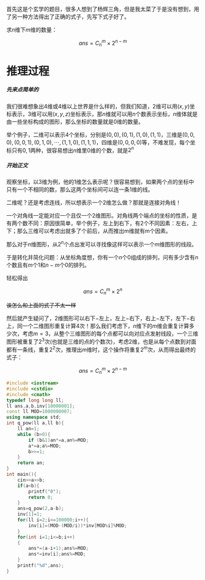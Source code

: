 
首先这是个玄学的题目，很多人想到了杨辉三角，但是我太菜了于是没有想到，用了另一种方法得出了正确的式子，先写下式子好了。

求$n$维下$m$维的数量：

$$ans=C_n^m\times  2^{n-m}$$

# 推理过程

##### 先来点简单的

我们很难想象出$4$维或$4$维以上世界是什么样的，但我们知道，$2$维可以用$(x, y)$坐标表示，$3$维可以用$(x, y, z)$坐标表示，那$n$维就可以用$n$个数表示坐标，$n$维体就是由一些坐标构成的图形，那么坐标的数量就是$0$维的数量。

举个例子，二维可以表示$4$个坐标，分别是$(0,0),(0,1),(1,0),(1,1)$，三维是$(0,0,0),(0,0,1),(0,1,0),\cdots,(1,1,0),(1,1,1)$，四维是$(0,0,0,0)$等，不难发现，每个坐标只有$0,1$两种，很容易想出$n$维里$0$维的个数，就是$2^n$

##### 开始正文

观察坐标，以$3$维为例，他的$1$维怎么表示呢？很容易想到，如果两个点的坐标中只有一个不相同的数，那么这两个坐标间可以连一条$1$维的线。

二维呢？还是考虑连线，所以想表示一个$2$维怎么做？那就是连接对角线！

一个对角线一定能对应一个且仅一个$2$维图形。对角线两个端点的坐标的性质，是有两个数不同：原因很简单，举个例子，左上到右下，有$2$个不同因素：左右，上下；那么三维可以考虑出就多了个前后，从而推出m维就有m个因素。

那么对于$n$维图形，从$2^n$个点出发可以寻找像这样可以表示一个$m$维图形的线段。

于是转化并简化问题：从坐标角度想，你有一个$n$个$0$组成的排列，问有多少含有$n$个数且有$m$个$1$和$n-m$个$0$的排列。

轻松得出 

$$ans=C^m_n\times  2^n$$

~~诶怎么和上面的式子不太一样~~

然后就产生疑问了，$2$维图形可以右下$-$左上，左上$-$右下，右上$-$左下，左下$-$右上，同一个二维图形重复计算$4$次！那么我们考虑下，$n$维下的$m$维会重复计算多少次，考虑$m=3$，从整个三维图形的每个点都可以向对应点发射线段，一个三维图形被重复了$2^3$次(也就是三维的点的个数次)，考虑$2$维，也是从每个点数到对面都有一条线，重复$2^2$次，推理出$m$维时，这个操作将重复$2^m$次，从而得出最终的式子：

$$ans=C_n^m\times  2^{n-m}$$

```cpp
#include <iostream>
#include <cstdio>
#include <cmath>
typedef long long ll;
ll ans,a,b,inv[10000001];
const ll MOD=1000000007;
using namespace std;
int q_pow(ll a,ll b){
	ll an=1;
	while (b>0){
		if (b&1)an*=a,an%=MOD;
		a*=a;a%=MOD;
		b>>=1;
	}
	return an;
}
int main(){
	cin>>a>>b;
	if(a<b){
        printf("0");
        return 0;    
    }
	ans=q_pow(2,a-b);
	inv[1]=1;
    for(ll i=2;i<=100000;i++){  
		inv[i]=(MOD-(MOD/i))*inv[MOD%i]%MOD;
    }
    for(int i=1;i<=b;i++)
    {
        ans*=(a-i+1);ans%=MOD;
        ans*=inv[i];ans%=MOD;
    }
    printf("%d",ans);
} 
```
	